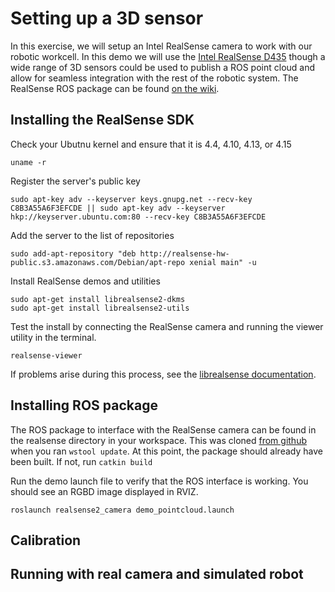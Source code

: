 # Setting up a 3D sensor

In this exercise, we will setup an Intel RealSense camera to work with our robotic workcell. In this demo we will use the [Intel RealSense D435](https://software.intel.com/en-us/realsense/d400) though a wide range of 3D sensors could be used to publish a ROS point cloud and allow for seamless integration with the rest of the robotic system. The RealSense ROS package can be found [on the wiki](http://wiki.ros.org/RealSense).


## Installing the RealSense SDK

Check your Ubutnu kernel and ensure that it is 4.4, 4.10, 4.13, or 4.15
```
uname -r
```

 Register the server's public key
```
sudo apt-key adv --keyserver keys.gnupg.net --recv-key C8B3A55A6F3EFCDE || sudo apt-key adv --keyserver hkp://keyserver.ubuntu.com:80 --recv-key C8B3A55A6F3EFCDE
```

 Add the server to the list of repositories

```
sudo add-apt-repository "deb http://realsense-hw-public.s3.amazonaws.com/Debian/apt-repo xenial main" -u
```

Install RealSense demos and utilities
```
sudo apt-get install librealsense2-dkms
sudo apt-get install librealsense2-utils
```

Test the install by connecting the RealSense camera and running the viewer utility in the terminal.
```
realsense-viewer
```

If problems arise during this process, see the [librealsense documentation](https://github.com/IntelRealSense/librealsense/blob/master/doc/distribution_linux.md).

## Installing ROS package

The ROS package to interface with the RealSense camera can be found in the realsense directory in your workspace. This was cloned [from github](https://github.com/intel-ros/realsense) when you ran ```wstool update```. At this point, the package should already have been built. If not, run ```catkin build```

Run the demo launch file to verify that the ROS interface is working. You should see an RGBD image displayed in RVIZ.
```
roslaunch realsense2_camera demo_pointcloud.launch
```

## Calibration



## Running with  real camera and simulated robot
